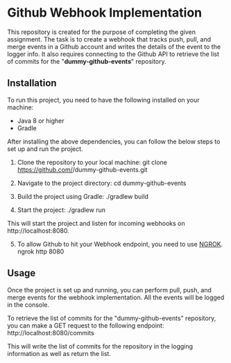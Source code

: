 # Github Webhook Implementation

This repository is created for the purpose of completing the given assignment. The task is to create a webhook that tracks push, pull, and merge events in a Github account and writes the details of the event to the logger info. It also requires connecting to the Github API to retrieve the list of commits for the "**dummy-github-events**" repository.

## Installation

To run this project, you need to have the following installed on your machine:

- Java 8 or higher
- Gradle

After installing the above dependencies, you can follow the below steps to set up and run the project.

1. Clone the repository to your local machine:
  git clone https://github.com/<your-username>/dummy-github-events.git
  
2. Navigate to the project directory:
  cd dummy-github-events

3. Build the project using Gradle:
  ./gradlew build
  
4. Start the project:
  ./gradlew run
  
  This will start the project and listen for incoming webhooks on http://localhost:8080.
  
5. To allow Github to hit your Webhook endpoint, you need to use [NGROK](https://ngrok.com/).
  ngrok http 8080
  
  
## Usage

Once the project is set up and running, you can perform pull, push, and merge events for the webhook implementation. All the events will be logged in the console.

To retrieve the list of commits for the "dummy-github-events" repository, you can make a GET request to the following endpoint:
	http://localhost:8080/commits

This will write the list of commits for the repository in the logging information as well as return the list.
